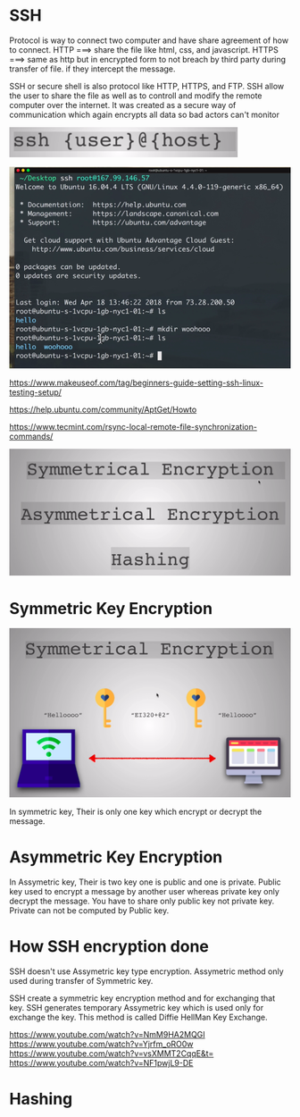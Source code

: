 # SSH

Protocol is way to connect two computer and have share agreement of how to connect.
HTTP ===> share the file like html, css, and javascript.
HTTPS ===> same as http but in encrypted form to not breach by third party during transfer of file. if they intercept the message.

SSH or secure shell is also protocol like HTTP, HTTPS, and FTP. SSH allow the user to share the file as well as to controll and modify the remote computer over the internet. It was created as a secure way of communication which again encrypts all data so bad actors can't monitor

![](./screenshots/01_Introduction/2022-08-11-22-32-25.png)

![](./screenshots/01_Introduction/2022-08-11-22-35-11.png)

https://www.makeuseof.com/tag/beginners-guide-setting-ssh-linux-testing-setup/

https://help.ubuntu.com/community/AptGet/Howto

https://www.tecmint.com/rsync-local-remote-file-synchronization-commands/

![](./screenshots/01_Introduction/2022-08-11-23-01-43.png)

# Symmetric Key Encryption

![](./screenshots/01_Introduction/2022-08-11-23-03-45.png)

In symmetric key, Their is only one key which encrypt or decrypt the message.

# Asymmetric Key Encryption

In Assymetric key, Their is two key one is public and one is private. Public key used to encrypt a message by another user whereas private key only decrypt the message. You have to share only public key not private key. Private can not be computed by Public key.

# How SSH encryption done
SSH doesn't use Assymetric key type encryption. Assymetric method only used during transfer of Symmetric key.

SSH create a symmetric key encryption method and for exchanging that key. SSH generates temporary Assymetric key which is used only for exchange the key. This method is called Diffie HellMan Key Exchange.

https://www.youtube.com/watch?v=NmM9HA2MQGI
https://www.youtube.com/watch?v=Yjrfm_oRO0w
https://www.youtube.com/watch?v=vsXMMT2CqqE&t=
https://www.youtube.com/watch?v=NF1pwjL9-DE


# Hashing

